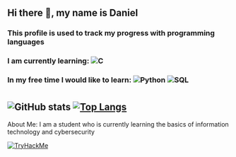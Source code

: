 ## Hi there 👋, my name is Daniel


### This profile is used to track my progress with programming languages
### I am currently learning: ![C](https://img.shields.io/badge/https%3A%2F%2Fimg.shields.io%2Fbadge%2Fany_text--blue?style=for-the-badge&logo=C&logoColor=white&label=%2FC%2B%2B&labelColor=blue&color=blue) 
    
### In my free time I would like to learn: ![Python](https://img.shields.io/badge/python-%233776AB.svg?style=for-the-badge&logo=python&logoColor=white) ![SQL](https://img.shields.io/badge/sql-%2307405e.svg?style=for-the-badge&logo=postgresql&logoColor=white) 

# #

         
## ![GitHub stats](https://github-readme-stats.vercel.app/api?username=Xocth&show_icons=true) [![Top Langs](https://github-readme-stats.vercel.app/api/top-langs/?username=Xocth)](https://github.com/anuraghazra/github-readme-stats)
About Me: I am a student who is currently learning the basics of information technology and cybersecurity


[![TryHackMe](https://tryhackme-badges.s3.amazonaws.com/Xocth.png)](https://tryhackme.com/p/Xocth)
